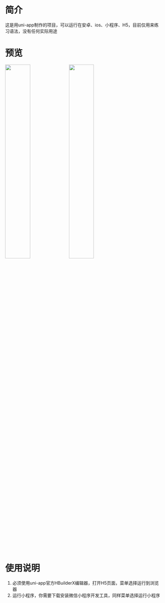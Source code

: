 # 简介
这是用uni-app制作的项目，可以运行在安卓、ios、小程序、H5，目前仅用来练习语法，没有任何实际用途

# 预览
<img src="https://diyulan.me/images/uniApp/case.webp" width="40%" height="40%">
<img src="https://diyulan.me/images/uniApp/connect.webp" width="40%" height="40%">

# 使用说明
1. 必须使用uni-app官方HBuilderX编辑器，打开H5页面，菜单选择运行到浏览器
2. 运行小程序，你需要下载安装微信小程序开发工具，同样菜单选择运行小程序
